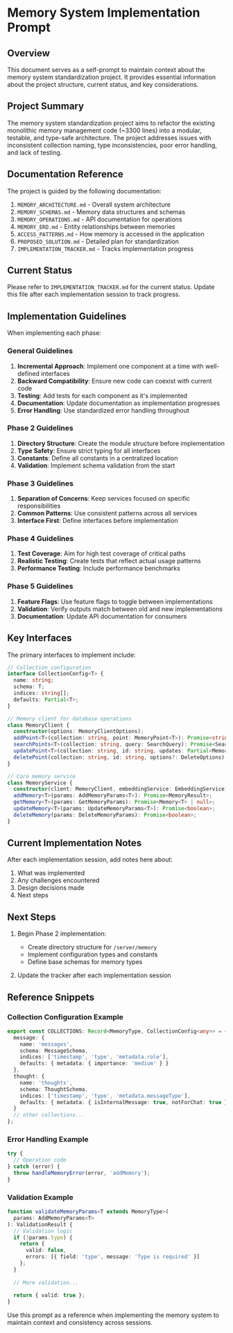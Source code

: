 # Memory System Implementation Prompt

## Overview

This document serves as a self-prompt to maintain context about the memory system standardization project. It provides essential information about the project structure, current status, and key considerations.

## Project Summary

The memory system standardization project aims to refactor the existing monolithic memory management code (~3300 lines) into a modular, testable, and type-safe architecture. The project addresses issues with inconsistent collection naming, type inconsistencies, poor error handling, and lack of testing.

## Documentation Reference

The project is guided by the following documentation:

1. `MEMORY_ARCHITECTURE.md` - Overall system architecture
2. `MEMORY_SCHEMAS.md` - Memory data structures and schemas
3. `MEMORY_OPERATIONS.md` - API documentation for operations
4. `MEMORY_ERD.md` - Entity relationships between memories
5. `ACCESS_PATTERNS.md` - How memory is accessed in the application
6. `PROPOSED_SOLUTION.md` - Detailed plan for standardization
7. `IMPLEMENTATION_TRACKER.md` - Tracks implementation progress

## Current Status

Please refer to `IMPLEMENTATION_TRACKER.md` for the current status. Update this file after each implementation session to track progress.

## Implementation Guidelines

When implementing each phase:

### General Guidelines

1. **Incremental Approach**: Implement one component at a time with well-defined interfaces
2. **Backward Compatibility**: Ensure new code can coexist with current code
3. **Testing**: Add tests for each component as it's implemented
4. **Documentation**: Update documentation as implementation progresses
5. **Error Handling**: Use standardized error handling throughout

### Phase 2 Guidelines

1. **Directory Structure**: Create the module structure before implementation
2. **Type Safety**: Ensure strict typing for all interfaces
3. **Constants**: Define all constants in a centralized location
4. **Validation**: Implement schema validation from the start

### Phase 3 Guidelines

1. **Separation of Concerns**: Keep services focused on specific responsibilities
2. **Common Patterns**: Use consistent patterns across all services
3. **Interface First**: Define interfaces before implementation

### Phase 4 Guidelines

1. **Test Coverage**: Aim for high test coverage of critical paths
2. **Realistic Testing**: Create tests that reflect actual usage patterns
3. **Performance Testing**: Include performance benchmarks

### Phase 5 Guidelines

1. **Feature Flags**: Use feature flags to toggle between implementations
2. **Validation**: Verify outputs match between old and new implementations
3. **Documentation**: Update API documentation for consumers

## Key Interfaces

The primary interfaces to implement include:

```typescript
// Collection configuration
interface CollectionConfig<T> {
  name: string;
  schema: T;
  indices: string[];
  defaults: Partial<T>;
}

// Memory client for database operations
class MemoryClient {
  constructor(options: MemoryClientOptions);
  addPoint<T>(collection: string, point: MemoryPoint<T>): Promise<string>;
  searchPoints<T>(collection: string, query: SearchQuery): Promise<SearchResult<T>[]>;
  updatePoint<T>(collection: string, id: string, updates: Partial<MemoryPoint<T>>): Promise<boolean>;
  deletePoint(collection: string, id: string, options?: DeleteOptions): Promise<boolean>;
}

// Core memory service
class MemoryService {
  constructor(client: MemoryClient, embeddingService: EmbeddingService);
  addMemory<T>(params: AddMemoryParams<T>): Promise<MemoryResult>;
  getMemory<T>(params: GetMemoryParams): Promise<Memory<T> | null>;
  updateMemory<T>(params: UpdateMemoryParams<T>): Promise<boolean>;
  deleteMemory(params: DeleteMemoryParams): Promise<boolean>;
}
```

## Current Implementation Notes

After each implementation session, add notes here about:

1. What was implemented
2. Any challenges encountered
3. Design decisions made
4. Next steps

## Next Steps

1. Begin Phase 2 implementation:
   - Create directory structure for `/server/memory`
   - Implement configuration types and constants
   - Define base schemas for memory types

2. Update the tracker after each implementation session

## Reference Snippets

### Collection Configuration Example

```typescript
export const COLLECTIONS: Record<MemoryType, CollectionConfig<any>> = {
  message: {
    name: 'messages',
    schema: MessageSchema,
    indices: ['timestamp', 'type', 'metadata.role'],
    defaults: { metadata: { importance: 'medium' } }
  },
  thought: {
    name: 'thoughts',
    schema: ThoughtSchema,
    indices: ['timestamp', 'type', 'metadata.messageType'],
    defaults: { metadata: { isInternalMessage: true, notForChat: true } }
  }
  // other collections...
};
```

### Error Handling Example

```typescript
try {
  // Operation code
} catch (error) {
  throw handleMemoryError(error, 'addMemory');
}
```

### Validation Example

```typescript
function validateMemoryParams<T extends MemoryType>(
  params: AddMemoryParams<T>
): ValidationResult {
  // Validation logic
  if (!params.type) {
    return {
      valid: false,
      errors: [{ field: 'type', message: 'Type is required' }]
    };
  }
  
  // More validation...
  
  return { valid: true };
}
```

Use this prompt as a reference when implementing the memory system to maintain context and consistency across sessions. 